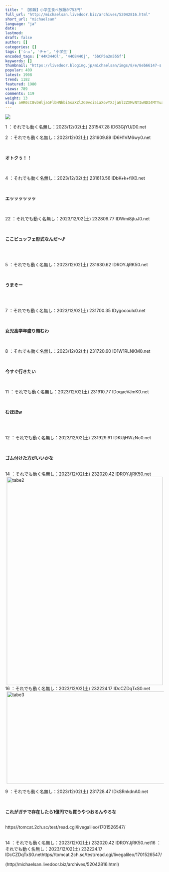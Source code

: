 ```yaml
---
title: " 【朗報】小学生食べ放題が753円"
full_url: "http://michaelsan.livedoor.biz/archives/52042816.html"
short_url: "michaelsan"
language: "ja"
date: 
lastmod: 
draft: false
author: []
categories: []
tags: ['シュ', 'チャ', '小学生']
encoded_tags: ['44K344Ol', '44OB44Oj', '5bCP5a2m55Sf']
keywords: []
thumbnail: "https://livedoor.blogimg.jp/michaelsan/imgs/8/e/8eb66147-s.jpg"
popular: 409
latest: 1908
trend: 1182
featured: 1980
views: 789
comments: 119
weight: 13
slug: aHR0cC8vbWljaGFlbHNhbi5saXZlZG9vci5iaXovYXJjaGl2ZXMvNTIwNDI4MTYuaHRtbA==
---
```


![](https://livedoor.blogimg.jp/michaelsan/imgs/8/e/8eb66147-s.jpg)

<div><p>1 ：それでも動く名無し：2023/12/02(土) 231547.28 ID63GjYU/D0.net</p><p>2 ：それでも動く名無し：2023/12/02(土) 231609.89 ID6H1VM6wy0.net</p><br><b><p>オトクぅ！！</p></b><br><p>4 ：それでも動く名無し：2023/12/02(土) 231613.56 IDbK+k+fiX0.net</p><br><b><p>エッッッッッッ</p></b><br><p>22 ：それでも動く名無し：2023/12/02(土) 232809.77 IDWmi8jtuJ0.net</p><br><b><p>ここビュッフェ形式なんだ〜♪</p><br></b><br><p>5 ：それでも動く名無し：2023/12/02(土) 231630.62 IDROYJjRK50.net</p><br><b><p>うまそー<br></p><br></b><br><p>7 ：それでも動く名無し：2023/12/02(土) 231700.35 IDygocoulx0.net</p><br><b><p>女児高学年盛り頼むわ </p></b><br><p>8 ：それでも動く名無し：2023/12/02(土) 231720.60 ID1W1RLNKM0.net</p><br><b><p>今すぐ行きたい </p></b><br><p>11 ：それでも動く名無し：2023/12/02(土) 231910.77 IDoqaeVJmK0.net</p><br><b><p>むほほw </p><br></b><br><p>12 ：それでも動く名無し：2023/12/02(土) 231929.91 IDKUjHWzNc0.net</p><br><b><p>ゴム付けた方がいいかな </p></b><br>14 ：それでも動く名無し：2023/12/02(土) 232020.42 IDROYJjRK50.net<br><img class='pict' hspace='5' alt='tabe2' border='0' height='667' width='500' src='https//livedoor.blogimg.jp/michaelsan/imgs/1/1/11fdeaa6.jpg'><br>16 ：それでも動く名無し：2023/12/02(土) 232224.17 IDcCZDqTxS0.net<br><img src='https//livedoor.blogimg.jp/michaelsan/imgs/c/8/c8f2f77a.jpg' width='600' height='296' border='0' alt='tabe3' hspace='5' class='pict'><br><p>9 ：それでも動く名無し：2023/12/02(土) 231728.47 IDkSRnkdnA0.net</p><br><b><p>これがガチで存在したら1億円でも買うやつおるんやろな</p></b><br>https//tomcat.2ch.sc/test/read.cgi/livegalileo/1701526547/<br><br clear='all'> <p id='a6850dc6aefc0d5bbff2bea180d92d89'> </p> <p id='a6850dc6aefc0d5bbff2bea180d92d89'> </p> <p class='alistcloud-container-6795'></p> <p>14 ：それでも動く名無し：2023/12/02(土) 232020.42 IDROYJjRK50.net16 ：それでも動く名無し：2023/12/02(土) 232224.17 IDcCZDqTxS0.nethttps//tomcat.2ch.sc/test/read.cgi/livegalileo/1701526547/</p></div>

(http//michaelsan.livedoor.biz/archives/52042816.html)
